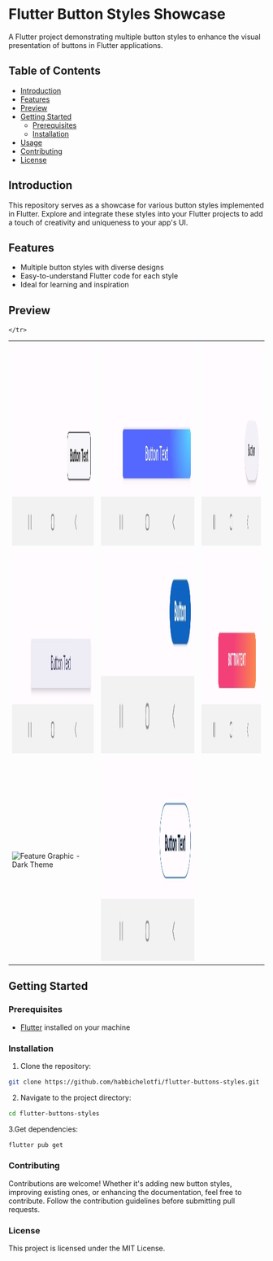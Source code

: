 # Flutter Button Styles Showcase

A Flutter project demonstrating multiple button styles to enhance the visual presentation of buttons in Flutter applications.

## Table of Contents
- [Introduction](#introduction)
- [Features](#features)
- [Preview](#preview)
- [Getting Started](#getting-started)
  - [Prerequisites](#prerequisites)
  - [Installation](#installation)
- [Usage](#usage)
- [Contributing](#contributing)
- [License](#license)

## Introduction

This repository serves as a showcase for various button styles implemented in Flutter. Explore and integrate these styles into your Flutter projects to add a touch of creativity and uniqueness to your app's UI.

## Features

- Multiple button styles with diverse designs
- Easy-to-understand Flutter code for each style
- Ideal for learning and inspiration

## Preview

<table>
  <tr style="border:0;">
    <td>
      <img src="https://github.com/habbichelotfi/flutter-buttons-styles/blob/master/screenshots/Screenshot_20231110-001048.jpg" alt="Feature Graphic - Dark Theme" height="400">
    </td>
    <td>
   <img src="https://github.com/habbichelotfi/flutter-buttons-styles/blob/master/screenshots/Screenshot_20231110-001053.jpg" alt="Feature Graphic - Dark Theme" height="400">
    </td>
       <td>
   <img src="https://github.com/habbichelotfi/flutter-buttons-styles/blob/master/screenshots/Screenshot_20231110-001100.jpg" alt="Feature Graphic - Dark Theme" height="400">
    </td>
  </tr>
   <tr>
       <td>
   <img src="https://github.com/habbichelotfi/flutter-buttons-styles/blob/master/screenshots/Screenshot_20231110-001105.jpg" alt="Feature Graphic - Dark Theme" height="400">
    </td>
       <td>
   
   <img src="https://github.com/habbichelotfi/flutter-buttons-styles/blob/master/screenshots/Screenshot_20231110-001108.jpg" alt="Feature Graphic - Dark Theme" height="400">
    </td>
     <td>
   
   <img src="https://github.com/habbichelotfi/flutter-buttons-styles/blob/master/screenshots/Screenshot_20231110-001118.jpg" alt="Feature Graphic - Dark Theme" height="400">
    </td>
    </tr>
    <tr >
     <td>
   <img src="https://github.com/habbichelotfi/flutter-buttons-styles/blob/master/screenshots/SScreenshot_20231110-001122.jpg" alt="Feature Graphic - Dark Theme" height="400">
    </td>
     <td>
   <img src="https://github.com/habbichelotfi/flutter-buttons-styles/blob/master/screenshots/Screenshot_20231110-001126 (1).jpg" alt="Feature Graphic - Dark Theme" height="400">
    </td>
      
    </tr>
  </table>

## Getting Started

### Prerequisites

- [Flutter](https://flutter.dev/) installed on your machine

### Installation

1. Clone the repository:

```bash
git clone https://github.com/habbichelotfi/flutter-buttons-styles.git
```

2. Navigate to the project directory:
```bash
cd flutter-buttons-styles
```

3.Get dependencies:
```bash
flutter pub get
```
### Contributing
Contributions are welcome! Whether it's adding new button styles, improving existing ones, or enhancing the documentation, feel free to contribute. Follow the contribution guidelines before submitting pull requests.

### License
This project is licensed under the MIT License.


